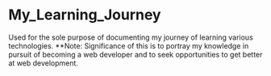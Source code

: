 # My_Learning_Journey
Used for the sole purpose of documenting my journey of learning various technologies.
**Note: Significance of this is to portray my knowledge in pursuit of becoming a web developer and to seek opportunities to get better at web development. 
